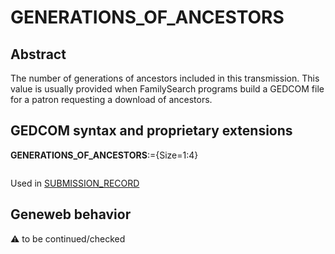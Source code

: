 ﻿# GENERATIONS_OF_ANCESTORS
## Abstract
The number of generations of ancestors included in this transmission. This value is usually provided
when FamilySearch programs build a GEDCOM file for a patron requesting a download of ancestors.


## GEDCOM syntax and proprietary extensions

**GENERATIONS_OF_ANCESTORS**:={Size=1:4}
<pre>
</pre>
Used in <a href=Ged.SUBMISSION_RECORD.md>SUBMISSION_RECORD</a><br />


## Geneweb behavior



:warning: to be continued/checked

